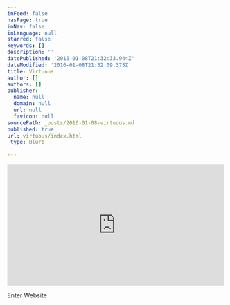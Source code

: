 ```yaml
---
inFeed: false
hasPage: true
inNav: false
inLanguage: null
starred: false
keywords: []
description: ''
datePublished: '2016-01-08T21:32:33.944Z'
dateModified: '2016-01-08T21:32:09.375Z'
title: Virtuous
author: []
authors: []
publisher:
  name: null
  domain: null
  url: null
  favicon: null
sourcePath: _posts/2016-01-08-virtuous.md
published: true
url: virtuous/index.html
_type: Blurb

---
```

<iframe src="https://player.vimeo.com/video/144458449?loop=1&amp;title=0&amp;byline=0&amp;portrait=0" width="500" height="281" frameborder="0" webkitallowfullscreen="webkitallowfullscreen" mozallowfullscreen="mozallowfullscreen" allowfullscreen="allowfullscreen" style=""></iframe>

Enter Website